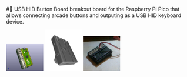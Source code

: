 #🔴 USB HID Button Board
breakout board for the Raspberry Pi Pico that allows connecting arcade buttons and outputing as a USB HID keyboard device.

<img width="20%" src="https://raw.githubusercontent.com/ideafablabs/ButtonBoard/main/kicad/Button_Board.jpg">
<img width="20%" src="https://raw.githubusercontent.com/ideafablabs/ButtonBoard/main/case/case2.png">
<img width="20%" src="https://raw.githubusercontent.com/ideafablabs/ButtonBoard/main/fini.jpg">
